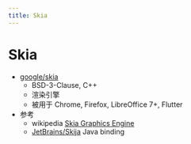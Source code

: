 ```yaml
---
title: Skia
---
```


# Skia

- [google/skia](https://github.com/google/skia)
  - BSD-3-Clause, C++
  - 渲染引擎
  - 被用于 Chrome, Firefox, LibreOffice 7+, Flutter
- 参考
  - wikipedia [Skia Graphics Engine](https://en.wikipedia.org/wiki/Skia_Graphics_Engine)
  - [JetBrains/Skija](https://github.com/JetBrains/Skija)
    Java binding
